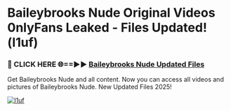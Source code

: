 # Baileybrooks Nude Original Videos 0nlyFans Leaked - Files Updated! (l1uf)

<h3>🔴 CLICK HERE 🌐==►► <a href="https://tinyurl.com/y5r63du9" rel="nofollow">Baileybrooks Nude Updated Files</a></h3>

Get Baileybrooks Nude and all content. Now you can access all videos and pictures of Baileybrooks Nude. New Updated Files 2025!

[![l1uf](https://i.imgur.com/UVo9nyh.gif)](https://tinyurl.com/y5r63du9)